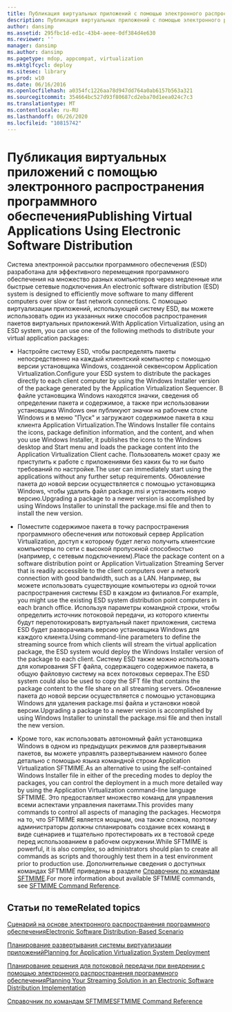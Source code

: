 ```yaml
---
title: Публикация виртуальных приложений с помощью электронного распространения программного обеспечения
description: Публикация виртуальных приложений с помощью электронного распространения программного обеспечения
author: dansimp
ms.assetid: 295fbc1d-ed1c-43b4-aeee-0df384d4e630
ms.reviewer: ''
manager: dansimp
ms.author: dansimp
ms.pagetype: mdop, appcompat, virtualization
ms.mktglfcycl: deploy
ms.sitesec: library
ms.prod: w10
ms.date: 06/16/2016
ms.openlocfilehash: a0354fc1226aa78d947dd764a0ab6157b563a321
ms.sourcegitcommit: 354664bc527d93f80687cd2eba70d1eea024c7c3
ms.translationtype: MT
ms.contentlocale: ru-RU
ms.lasthandoff: 06/26/2020
ms.locfileid: "10815742"
---
```

# <span data-ttu-id="f096f-103">Публикация виртуальных приложений с помощью электронного распространения программного обеспечения</span><span class="sxs-lookup"><span data-stu-id="f096f-103">Publishing Virtual Applications Using Electronic Software Distribution</span></span>


<span data-ttu-id="f096f-104">Система электронной рассылки программного обеспечения (ESD) разработана для эффективного перемещения программного обеспечения на множество разных компьютеров через медленные или быстрые сетевые подключения.</span><span class="sxs-lookup"><span data-stu-id="f096f-104">An electronic software distribution (ESD) system is designed to efficiently move software to many different computers over slow or fast network connections.</span></span> <span data-ttu-id="f096f-105">С помощью виртуализации приложений, использующей систему ESD, вы можете использовать один из указанных ниже способов распространения пакетов виртуальных приложений.</span><span class="sxs-lookup"><span data-stu-id="f096f-105">With Application Virtualization, using an ESD system, you can use one of the following methods to distribute your virtual application packages:</span></span>

-   <span data-ttu-id="f096f-106">Настройте систему ESD, чтобы распределять пакеты непосредственно на каждый клиентский компьютер с помощью версии установщика Windows, созданной секвенсором Application Virtualization.</span><span class="sxs-lookup"><span data-stu-id="f096f-106">Configure your ESD system to distribute the packages directly to each client computer by using the Windows Installer version of the package generated by the Application Virtualization Sequencer.</span></span> <span data-ttu-id="f096f-107">В файле установщика Windows находятся значки, сведения об определении пакета и содержимое, а также при использовании установщика Windows они публикуют значки на рабочем столе Windows и в меню "Пуск" и загружают содержимое пакета в кэш клиента Application Virtualization.</span><span class="sxs-lookup"><span data-stu-id="f096f-107">The Windows Installer file contains the icons, package definition information, and the content, and when you use Windows Installer, it publishes the icons to the Windows desktop and Start menu and loads the package content into the Application Virtualization Client cache.</span></span> <span data-ttu-id="f096f-108">Пользователь может сразу же приступить к работе с приложениями без каких бы то ни было требований по настройке.</span><span class="sxs-lookup"><span data-stu-id="f096f-108">The user can immediately start using the applications without any further setup requirements.</span></span> <span data-ttu-id="f096f-109">Обновление пакета до новой версии осуществляется с помощью установщика Windows, чтобы удалить файл package.msi и установить новую версию.</span><span class="sxs-lookup"><span data-stu-id="f096f-109">Upgrading a package to a newer version is accomplished by using Windows Installer to uninstall the package.msi file and then to install the new version.</span></span>

-   <span data-ttu-id="f096f-110">Поместите содержимое пакета в точку распространения программного обеспечения или потоковый сервер Application Virtualization, доступ к которому будет легко получить клиентские компьютеры по сети с высокой пропускной способностью (например, с сетевым подключением).</span><span class="sxs-lookup"><span data-stu-id="f096f-110">Place the package content on a software distribution point or Application Virtualization Streaming Server that is readily accessible to the client computers over a network connection with good bandwidth, such as a LAN.</span></span> <span data-ttu-id="f096f-111">Например, вы можете использовать существующие компьютеры из одной точки распространения системы ESD в каждом из филиалов.</span><span class="sxs-lookup"><span data-stu-id="f096f-111">For example, you might use the existing ESD system distribution point computers in each branch office.</span></span> <span data-ttu-id="f096f-112">Используя параметры командной строки, чтобы определить источник потоковой передачи, из которого клиенты будут перепотокировать виртуальный пакет приложения, система ESD будет разворачивать версию установщика Windows для каждого клиента.</span><span class="sxs-lookup"><span data-stu-id="f096f-112">Using command-line parameters to define the streaming source from which clients will stream the virtual application package, the ESD system would deploy the Windows Installer version of the package to each client.</span></span> <span data-ttu-id="f096f-113">Систему ESD также можно использовать для копирования SFT файла, содержащего содержимое пакета, в общую файловую систему на всех потоковых серверах.</span><span class="sxs-lookup"><span data-stu-id="f096f-113">The ESD system could also be used to copy the SFT file that contains the package content to the file share on all streaming servers.</span></span> <span data-ttu-id="f096f-114">Обновление пакета до новой версии осуществляется с помощью установщика Windows для удаления package.msi файла и установки новой версии.</span><span class="sxs-lookup"><span data-stu-id="f096f-114">Upgrading a package to a newer version is accomplished by using Windows Installer to uninstall the package.msi file and then install the new version.</span></span>

-   <span data-ttu-id="f096f-115">Кроме того, как использовать автономный файл установщика Windows в одном из предыдущих режимов для развертывания пакетов, вы можете управлять развертыванием намного более детально с помощью языка командной строки Application Virtualization SFTMIME.</span><span class="sxs-lookup"><span data-stu-id="f096f-115">As an alternative to using the self-contained Windows Installer file in either of the preceding modes to deploy the packages, you can control the deployment in a much more detailed way by using the Application Virtualization command-line language SFTMIME.</span></span> <span data-ttu-id="f096f-116">Это предоставляет множество команд для управления всеми аспектами управления пакетами.</span><span class="sxs-lookup"><span data-stu-id="f096f-116">This provides many commands to control all aspects of managing the packages.</span></span> <span data-ttu-id="f096f-117">Несмотря на то, что SFTMIME является мощным, она также сложна, поэтому администраторы должны спланировать создание всех команд в виде сценариев и тщательно протестировать их в тестовой среде перед использованием в рабочем окружении.</span><span class="sxs-lookup"><span data-stu-id="f096f-117">While SFTMIME is powerful, it is also complex, so administrators should plan to create all commands as scripts and thoroughly test them in a test environment prior to production use.</span></span> <span data-ttu-id="f096f-118">Дополнительные сведения о доступных командах SFTMIME приведены в разделе [Справочник по командам SFTMIME](sftmime--command-reference.md).</span><span class="sxs-lookup"><span data-stu-id="f096f-118">For more information about available SFTMIME commands, see [SFTMIME Command Reference](sftmime--command-reference.md).</span></span>

## <span data-ttu-id="f096f-119">Статьи по теме</span><span class="sxs-lookup"><span data-stu-id="f096f-119">Related topics</span></span>


[<span data-ttu-id="f096f-120">Сценарий на основе электронного распространения программного обеспечения</span><span class="sxs-lookup"><span data-stu-id="f096f-120">Electronic Software Distribution-Based Scenario</span></span>](electronic-software-distribution-based-scenario.md)

[<span data-ttu-id="f096f-121">Планирование развертывания системы виртуализации приложений</span><span class="sxs-lookup"><span data-stu-id="f096f-121">Planning for Application Virtualization System Deployment</span></span>](planning-for-application-virtualization-system-deployment.md)

[<span data-ttu-id="f096f-122">Планирование решения для потоковой передачи при внедрении с помощью электронного распространения программного обеспечения</span><span class="sxs-lookup"><span data-stu-id="f096f-122">Planning Your Streaming Solution in an Electronic Software Distribution Implementation</span></span>](planning-your-streaming-solution-in-an-electronic-software-distribution-implementation.md)

[<span data-ttu-id="f096f-123">Справочник по командам SFTMIME</span><span class="sxs-lookup"><span data-stu-id="f096f-123">SFTMIME Command Reference</span></span>](sftmime--command-reference.md)

 

 





